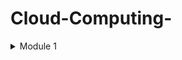 # Cloud-Computing-

<details>
<summary> Module 1 </summary>
<br>

**Understanding Cloud Concepts**

**What is the Cloud**
- is a global network of servers around the worls acting as one hard drive.
- Signing onto your gmail account, watching a show on Netflix or opening a file on Dropbox, you are using the cloud
- Before the cloud, you might have been backing up you photos or music on a CDROM or your PC's hard drive
- files are sent to servers and apple's data center around the world. you might lose your phone but that will be available

**Cloud Computing Characteristics**

**On-Demand Self-Service**
- Consumers can provision resources as needed and automatically. Cloud services consumers can provision services on an as-needed basis, without the need to work with the CSP (Cloud service provider) directly.
- The consumer can expand (or reduce) these services without the need for human assistance from the CSP.

**Broad Network Access**
- Services are available across the network from commonly available clients
- Client devices and traditional server deployments are able to access cloud-based resources across the network.
- The network might include the local on-premises network or the Internet, or both.

**Resource Pooling**
- The cloud service provider (CSP) pools resources in a multitenant model and adjusts resource allocation on an on-demand basis, and the specific distribution of hardware resources is abstracted from the consumer






</br>
